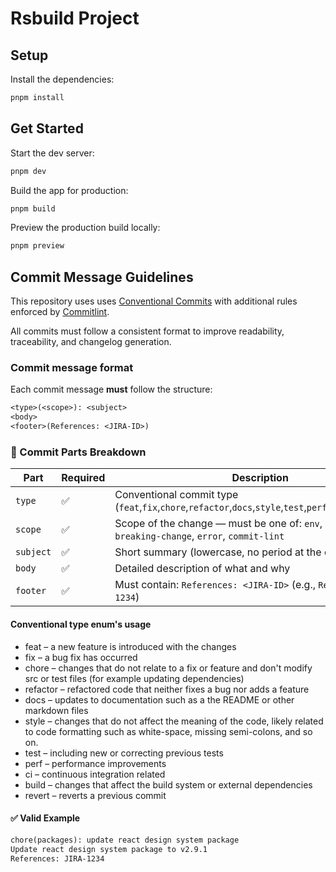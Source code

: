 # Rsbuild Project

## Setup

Install the dependencies:

```bash
pnpm install
```

## Get Started

Start the dev server:

```bash
pnpm dev
```

Build the app for production:

```bash
pnpm build
```

Preview the production build locally:

```bash
pnpm preview
```


## Commit Message Guidelines
This repository uses uses [Conventional Commits](https://www.conventionalcommits.org/) with additional rules enforced by [Commitlint](https://commitlint.js.org/).

All commits must follow a consistent format to improve readability, traceability, and changelog generation.

### Commit message format
Each commit message **must** follow the structure:

```txt
<type>(<scope>): <subject>
<body>
<footer>(References: <JIRA-ID>)
```

### 🧱 Commit Parts Breakdown

| Part     | Required| Description |
|----------|---------|-------------|
| `type`   |   ✅    | Conventional commit type (`feat`,`fix`,`chore`,`refactor`,`docs`,`style`,`test`,`perf`,`ci`,`build`,`revert`) |
| `scope`  |   ✅    | Scope of the change — must be one of: `env`, `redux`, `packages`, `breaking-change`, `error`, `commit-lint` |
| `subject`|   ✅    | Short summary (lowercase, no period at the end) |
| `body`   |   ✅    | Detailed description of what and why |
| `footer` |   ✅    | Must contain: `References: <JIRA-ID>` (e.g., `References: JIRA-1234`) |



#### Conventional type enum's usage
  - feat – a new feature is introduced with the changes
  - fix – a bug fix has occurred
  - chore – changes that do not relate to a fix or feature and don't modify src or test files (for example updating dependencies)
  - refactor – refactored code that neither fixes a bug nor adds a feature
  - docs – updates to documentation such as a the README or other markdown files
  - style – changes that do not affect the meaning of the code, likely related to code formatting such as white-space, missing semi-colons, and so on.
  - test – including new or correcting previous tests
  - perf – performance improvements
  - ci – continuous integration related
  - build – changes that affect the build system or external dependencies
  - revert – reverts a previous commit

#### ✅ Valid Example

```txt
chore(packages): update react design system package
Update react design system package to v2.9.1
References: JIRA-1234
```